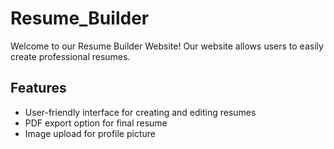# Resume_Builder
Welcome to our Resume Builder Website! Our website allows users to easily create professional resumes.

## Features
- User-friendly interface for creating and editing resumes
- PDF export option for final resume
- Image upload for profile picture
